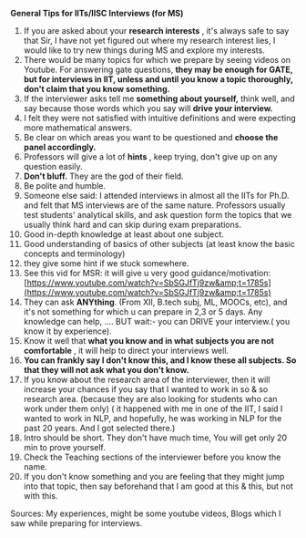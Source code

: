 **General Tips for IITs/IISC Interviews (for MS)**


1. If you are asked about your **research interests** , it&#39;s always safe to say that Sir, I have not yet figured out where my research interest lies, I would like to try new things during MS and explore my interests.
2. There would be many topics for which we prepare by seeing videos on Youtube. For answering gate questions, **they may be enough for GATE, but for interviews in IIT, unless and until you know a topic thoroughly, don&#39;t claim that you know something.**
3. If the interviewer asks tell me **something about yourself,** think well, and say because those words which you say will **drive your interview.**
4. I felt they were not satisfied with intuitive definitions and were expecting more mathematical answers.
5. Be clear on which areas you want to be questioned and **choose the panel accordingly.**
6. Professors will give a lot of **hints** , keep trying, don&#39;t give up on any question easily.
7. **Don&#39;t bluff.** They are the god of their field.
8. Be polite and humble.
9. Someone else said: I attended interviews in almost all the IITs for Ph.D. and felt that MS interviews are of the same nature. Professors usually test students&#39; analytical skills, and ask question form the topics that we usually think hard and can skip during exam preparations.
10. Good in-depth knowledge at least about one subject.
11. Good understanding of basics of other subjects (at least know the basic concepts and terminology)
12. they give some hint if we stuck somewhere.
13. See this vid for MSR: it will give u very good guidance/motivation: [https://www.youtube.com/watch?v=SbSGJfTj9zw&amp;t=1785s](https://www.youtube.com/watch?v=SbSGJfTj9zw&amp;t=1785s)
14. They can ask **ANYthing**. (From XII, B.tech subj, ML, MOOCs, etc), and it&#39;s not something for which u can prepare in 2,3 or 5 days. Any knowledge can help, …. BUT wait:- you can DRIVE your interview.( you know it by experience).
15. Know it well that **what you know and in what subjects you are not comfortable** , it will help to direct your interviews well.
16. **You can frankly say I don&#39;t know this, and I know these all subjects. So that they will not ask what you don&#39;t know.**
17. If you know about the research area of the interviewer, then it will increase your chances if you say that I wanted to work in so &amp; so research area. (because they are also looking for students who can work under them only) ( it happened with me in one of the IIT, I said I wanted to work in NLP, and hopefully, he was working in NLP for the past 20 years. And I got selected there.)
18. Intro should be short. They don&#39;t have much time, You will get only 20 min to prove yourself.
19. Check the Teaching sections of the interviewer before you know the name.
20. If you don&#39;t know something and you are feeling that they might jump into that topic, then say beforehand that I am good at this &amp; this, but not with this.

Sources: My experiences, might be some youtube videos, Blogs which I saw while preparing for interviews.

